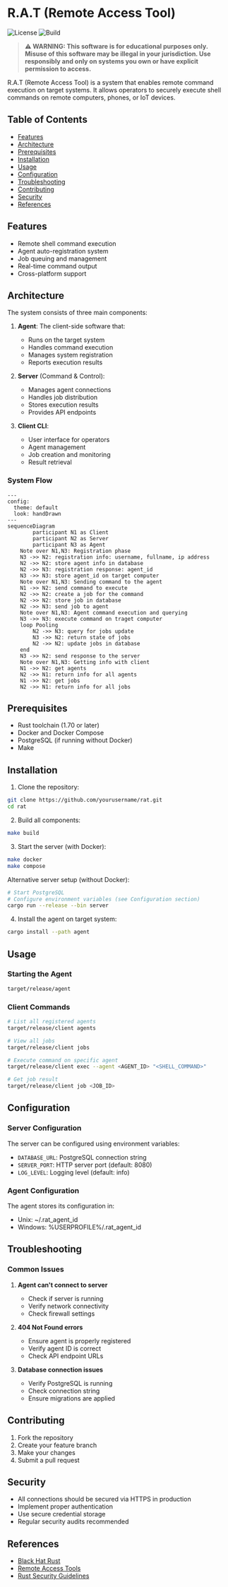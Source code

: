 # R.A.T (Remote Access Tool)

![License](https://img.shields.io/badge/license-MIT-blue.svg)
![Build](https://img.shields.io/badge/build-passing-green.svg)

> **⚠️ WARNING: This software is for educational purposes only. Misuse of this software may be illegal in your jurisdiction. Use responsibly and only on systems you own or have explicit permission to access.**

R.A.T (Remote Access Tool) is a system that enables remote command execution on target systems. It allows operators to securely execute shell commands on remote computers, phones, or IoT devices.

## Table of Contents

- [Features](#features)
- [Architecture](#architecture)
- [Prerequisites](#prerequisites)
- [Installation](#installation)
- [Usage](#usage)
- [Configuration](#configuration)
- [Troubleshooting](#troubleshooting)
- [Contributing](#contributing)
- [Security](#security)
- [References](#references)

## Features

- Remote shell command execution
- Agent auto-registration system
- Job queuing and management
- Real-time command output
- Cross-platform support

## Architecture

The system consists of three main components:

1. **Agent**: The client-side software that:

   - Runs on the target system
   - Handles command execution
   - Manages system registration
   - Reports execution results

2. **Server** (Command & Control):

   - Manages agent connections
   - Handles job distribution
   - Stores execution results
   - Provides API endpoints

3. **Client CLI**:
   - User interface for operators
   - Agent management
   - Job creation and monitoring
   - Result retrieval

### System Flow

```mermaid
---
config:
  theme: default
  look: handDrawn
---
sequenceDiagram
        participant N1 as Client
        participant N2 as Server
        participant N3 as Agent
    Note over N1,N3: Registration phase
    N3 ->> N2: registration info: username, fullname, ip address
    N2 ->> N2: store agent info in database
    N2 ->> N3: registration response: agent_id
    N3 ->> N3: store agent_id on target computer
    Note over N1,N3: Sending command to the agent
    N1 ->> N2: send command to execute
    N2 ->> N2: create a job for the command
    N2 ->> N2: store job in database
    N2 ->> N3: send job to agent
    Note over N1,N3: Agent command execution and querying
    N3 ->> N3: execute command on traget computer
    loop Pooling
        N2 ->> N3: query for jobs update
        N3 ->> N2: return state of jobs
        N2 ->> N2: update jobs in database
    end
    N3 ->> N2: send response to the server
    Note over N1,N3: Getting info with client
    N1 ->> N2: get agents
    N2 ->> N1: return info for all agents
    N1 ->> N2: get jobs
    N2 ->> N1: return info for all jobs
```

## Prerequisites

- Rust toolchain (1.70 or later)
- Docker and Docker Compose
- PostgreSQL (if running without Docker)
- Make

## Installation

1. Clone the repository:

```bash
git clone https://github.com/yourusername/rat.git
cd rat
```

2. Build all components:

```bash
make build
```

3. Start the server (with Docker):

```bash
make docker
make compose
```

Alternative server setup (without Docker):

```bash
# Start PostgreSQL
# Configure environment variables (see Configuration section)
cargo run --release --bin server
```

4. Install the agent on target system:

```bash
cargo install --path agent
```

## Usage

### Starting the Agent

```bash
target/release/agent
```

### Client Commands

```bash
# List all registered agents
target/release/client agents

# View all jobs
target/release/client jobs

# Execute command on specific agent
target/release/client exec --agent <AGENT_ID> "<SHELL_COMMAND>"

# Get job result
target/release/client job <JOB_ID>
```

## Configuration

### Server Configuration

The server can be configured using environment variables:

- `DATABASE_URL`: PostgreSQL connection string
- `SERVER_PORT`: HTTP server port (default: 8080)
- `LOG_LEVEL`: Logging level (default: info)

### Agent Configuration

The agent stores its configuration in:

- Unix: ~/.rat_agent_id
- Windows: %USERPROFILE%/.rat_agent_id

## Troubleshooting

### Common Issues

1. **Agent can't connect to server**

   - Check if server is running
   - Verify network connectivity
   - Check firewall settings

2. **404 Not Found errors**

   - Ensure agent is properly registered
   - Verify agent ID is correct
   - Check API endpoint URLs

3. **Database connection issues**
   - Verify PostgreSQL is running
   - Check connection string
   - Ensure migrations are applied

## Contributing

1. Fork the repository
2. Create your feature branch
3. Make your changes
4. Submit a pull request

## Security

- All connections should be secured via HTTPS in production
- Implement proper authentication
- Use secure credential storage
- Regular security audits recommended

## References

- [Black Hat Rust](https://kerkour.com/black-hat-rust)
- [Remote Access Tools](https://www.fortinet.com/resources/cyberglossary/remote-access)
- [Rust Security Guidelines](https://anssi-fr.github.io/rust-guide/)
